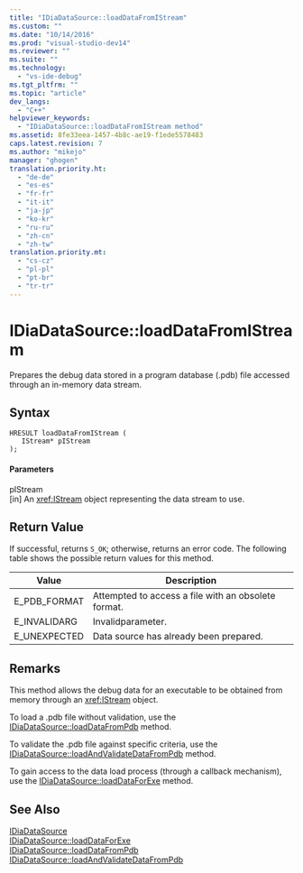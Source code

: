 ```yaml
---
title: "IDiaDataSource::loadDataFromIStream"
ms.custom: ""
ms.date: "10/14/2016"
ms.prod: "visual-studio-dev14"
ms.reviewer: ""
ms.suite: ""
ms.technology: 
  - "vs-ide-debug"
ms.tgt_pltfrm: ""
ms.topic: "article"
dev_langs: 
  - "C++"
helpviewer_keywords: 
  - "IDiaDataSource::loadDataFromIStream method"
ms.assetid: 8fe33eea-1457-4b8c-ae19-f1ede5578483
caps.latest.revision: 7
ms.author: "mikejo"
manager: "ghogen"
translation.priority.ht: 
  - "de-de"
  - "es-es"
  - "fr-fr"
  - "it-it"
  - "ja-jp"
  - "ko-kr"
  - "ru-ru"
  - "zh-cn"
  - "zh-tw"
translation.priority.mt: 
  - "cs-cz"
  - "pl-pl"
  - "pt-br"
  - "tr-tr"
---
```

# IDiaDataSource::loadDataFromIStream
Prepares the debug data stored in a program database (.pdb) file accessed through an in-memory data stream.  
  
## Syntax  
  
```cpp#  
HRESULT loadDataFromIStream (   
   IStream* pIStream  
);  
```  
  
#### Parameters  
 pIStream  
 [in] An <xref:IStream> object representing the data stream to use.  
  
## Return Value  
 If successful, returns `S_OK`; otherwise, returns an error code. The following table shows the possible return values for this method.  
  
|Value|Description|  
|-----------|-----------------|  
|E_PDB_FORMAT|Attempted to access a file with an obsolete format.|  
|E_INVALIDARG|Invalidparameter.|  
|E_UNEXPECTED|Data source has already been prepared.|  
  
## Remarks  
 This method allows the debug data for an executable to be obtained from memory through an <xref:IStream> object.  
  
 To load a .pdb file without validation, use the [IDiaDataSource::loadDataFromPdb](../debugger/idiadatasource--loaddatafrompdb.md) method.  
  
 To validate the .pdb file against specific criteria, use the [IDiaDataSource::loadAndValidateDataFromPdb](../debugger/idiadatasource--loadandvalidatedatafrompdb.md) method.  
  
 To gain access to the data load process (through a callback mechanism), use the [IDiaDataSource::loadDataForExe](../debugger/idiadatasource--loaddataforexe.md) method.  
  
## See Also  
 [IDiaDataSource](../debugger/idiadatasource.md)   
 [IDiaDataSource::loadDataForExe](../debugger/idiadatasource--loaddataforexe.md)   
 [IDiaDataSource::loadDataFromPdb](../debugger/idiadatasource--loaddatafrompdb.md)   
 [IDiaDataSource::loadAndValidateDataFromPdb](../debugger/idiadatasource--loadandvalidatedatafrompdb.md)
